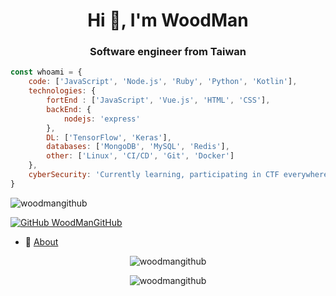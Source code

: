 <h1 align="center">Hi 👋, I'm WoodMan</h1>
<h3 align="center">Software engineer from Taiwan</h3>

```js
const whoami = {
    code: ['JavaScript', 'Node.js', 'Ruby', 'Python', 'Kotlin'],
    technologies: {
        fortEnd : ['JavaScript', 'Vue.js', 'HTML', 'CSS'],
        backEnd: {
            nodejs: 'express'
        },
        DL: ['TensorFlow', 'Keras'],
        databases: ['MongoDB', 'MySQL', 'Redis'],
        other: ['Linux', 'CI/CD', 'Git', 'Docker']
    },
    cyberSecurity: 'Currently learning, participating in CTF everywhere.'
}
```

<p align="left"> <img src="https://komarev.com/ghpvc/?username=woodmangithub" alt="woodmangithub" /> </p>

[![GitHub WoodManGitHub](https://img.shields.io/github/followers/WoodManGitHub?label=follow&style=social)](https://github.com/WoodManGitHub)

- 📑 [About](https://woodman.tw/)

</p><p align="center"> <img src="https://github-readme-stats.vercel.app/api?username=woodmangithub&theme=nord&show_icons=true" alt="woodmangithub" /> </p>
</p><p align="center"> <img src="https://github-readme-stats.vercel.app/api/top-langs/?username=woodmangithub&layout=compact" alt="woodmangithub" /> </p>
